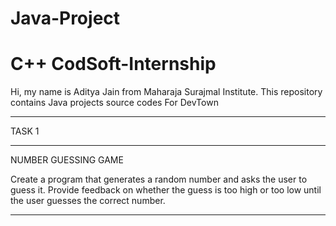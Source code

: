 # Java-Project 

# C++ CodSoft-Internship

Hi, my name is Aditya Jain from Maharaja Surajmal Institute.
This repository contains Java projects source codes For DevTown

******************************************************************************
TASK 1
******************************************************************************

NUMBER GUESSING GAME

Create a program that generates a random number and asks the
user to guess it. Provide feedback on whether the guess is too
high or too low until the user guesses the correct number.
******************************************************************************
